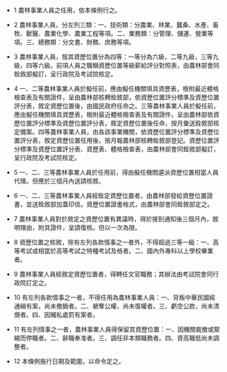 * 1 農林事業人員之任用，依本條例行之。

* 2 農林事業人員，分左列三類：一、技術類：分農業、林業、蠶桑、水產、畜牧、獸醫、農業化學、農業工程等項。二、業務類：分管理、儲運、營業等項。三、總務類：分文書、財務、庶務等項。

* 3 農林事業人員，按其資歷位置分為四等：一等分為六級，二等九級，三等九級，四等六級。前項人員之職稱資歷位置等級薪給評分對照表，由農林部會同銓敘部擬訂，呈行政院及考試院核定。

* 4 一、二等農林事業人員於擬任前，應由擬任機關填具資歷表，檢附最近體格檢查表及有關證件，呈由農林部核轉銓敘部，依資歷位置評分標準及資歷位置評分表，敘定資歷位置後，由國民政府任命之。三等農林事業人員於擬任前，應由擬任機關填具資歷表，檢附最近體格檢查表及有關證件，呈由農林部依資歷位置評分標準及資歷位置評分表，敘定資歷位置後任命，按月彙送銓敘部核定備案。四等農林事業人員，由各該事業機關，依資歷位置評分標準及資歷位置評分表，敘定資歷位置任用後，按月報農林部核轉銓敘部登記。資歷位置評分標準及資歷位置評分表、資歷表、體格檢查表，由農林部會同銓敘部擬訂，呈行政院及考試院核定。

* 5 一、二、三等農林事業人員於任用前，得由擬任機關遴派資歷位置相當人員代理。但應於三個月內送請核敘。

* 6 一、二、三等農林事業人員經銓定資歷位置者，由農林部發給資歷位置證書，並送銓敘部加蓋印信。資歷位置證書格式，由農林部會同銓敘部定之。

* 7 農林事業人員對於敘定之資歷位置有異議時，得於接到通知後三個月內，敘明理由，附具證件，呈請復核。但以一次為限。

* 8 資歷位置之核敘，除有左列各款情事之一者外，不得超過三等一級：一、高等考試或相當於高等考試之特種考試及格者。二、國內外專科以上學校畢業者。

* 9 農林事業人員經敘定資歷位置者，得轉任文官職務；其辦法由考試院會同行政院訂定之。

* 10 有左列各款情事之一者，不得任用為農林事業人員：一、背叛中華民國經通緝有案，尚未撤銷者。二、褫奪公權，尚未復權者。三、虧空公款，尚未清償者。四、因贓私處罰有案者。

* 11 有左列情事之一者，農林事業人員得保留其資歷位置：一、因機關裁撤或緊縮而停職者。二、辭職奉准者。三、調任非本類職務者。四、資高職低尚未調整者。

* 12 本條例施行日期及範圍，以命令定之。

